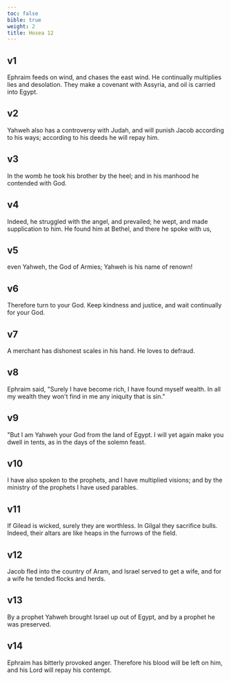 ```yaml
---
toc: false
bible: true
weight: 2
title: Hosea 12
---
```




## v1 
Ephraim feeds on wind, and chases the east wind. He continually multiplies lies and desolation. They make a covenant with Assyria, and oil is carried into Egypt. 

## v2 
Yahweh also has a controversy with Judah, and will punish Jacob according to his ways; according to his deeds he will repay him. 

## v3 
In the womb he took his brother by the heel; and in his manhood he contended with God. 

## v4 
Indeed, he struggled with the angel, and prevailed; he wept, and made supplication to him. He found him at Bethel, and there he spoke with us, 

## v5 
even Yahweh, the God of Armies; Yahweh is his name of renown! 

## v6 
Therefore turn to your God. Keep kindness and justice, and wait continually for your God. 

## v7 
A merchant has dishonest scales in his hand. He loves to defraud. 

## v8 
Ephraim said, "Surely I have become rich, I have found myself wealth. In all my wealth they won't find in me any iniquity that is sin." 

## v9 
"But I am Yahweh your God from the land of Egypt. I will yet again make you dwell in tents, as in the days of the solemn feast. 

## v10 
I have also spoken to the prophets, and I have multiplied visions; and by the ministry of the prophets I have used parables. 

## v11 
If Gilead is wicked, surely they are worthless. In Gilgal they sacrifice bulls. Indeed, their altars are like heaps in the furrows of the field. 

## v12 
Jacob fled into the country of Aram, and Israel served to get a wife, and for a wife he tended flocks and herds. 

## v13 
By a prophet Yahweh brought Israel up out of Egypt, and by a prophet he was preserved. 

## v14 
Ephraim has bitterly provoked anger. Therefore his blood will be left on him, and his Lord will repay his contempt.
